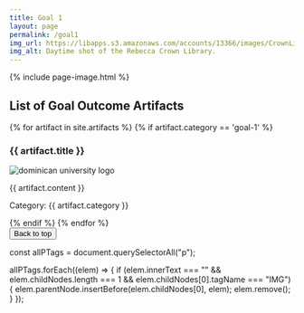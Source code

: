 ```yaml
---
title: Goal 1
layout: page
permalink: /goal1
img_url: https://libapps.s3.amazonaws.com/accounts/13366/images/CrownLibraryBanner5.jpg
img_alt: Daytime shot of the Rebecca Crown Library.
---
```

{% include page-image.html %}

<h2>List of Goal Outcome Artifacts</h2>
{% for artifact in site.artifacts %}
{% if artifact.category == 'goal-1' %}
<h3>{{ artifact.title }}</h3>
<p><img src="{{ artifact.image }}" alt="dominican university logo"/></p>
<p>{{ artifact.content }}</p>
<p>Category: {{ artifact.category }}</p>
{% endif %}
{% endfor %}

<div class="myButton">
<form>
    <input type="BUTTON" value="Back to top" onclick="window.location.href='#top'">
</form>
</div>

const allPTags = document.querySelectorAll("p");

allPTags.forEach((elem) => {
    if (elem.innerText === "" && elem.childNodes.length === 1 && elem.childNodes[0].tagName === "IMG") {
        elem.parentNode.insertBefore(elem.childNodes[0], elem);
        elem.remove();
    }
});